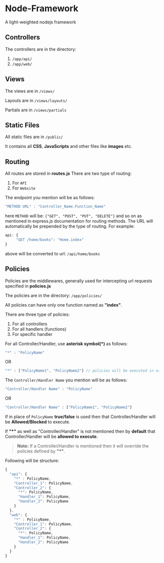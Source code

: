 # Node-Framework

A light-weighted nodejs framework

## Controllers

The controllers are in the directory:

1. `/app/api/`
2. `/app/web/`

## Views

The views are in `/views/`

Layouts are in `/views/layouts/`

Partials are in `/views/partials`

## Static Files

All static files are in `/public/`

It contains all **CSS**, **JavaScripts** and other files like **images** etc.


## Routing

All routes are stored in **routes.js**
There are two type of routing:

1. For `API`
2. For `Website`

The endpoint you mention will be as follows:
```javascript
"METHOD URL" : "Controller_Name.Function_Name"
```
here `METHOD` will be: `{"GET", "POST", "PUT", "DELETE"}` and so on as mentioned in express.js documentation for routing methods.
The URL will automatically be prepended by the type of routing. For example:
```javascript
api: {
     "GET /home/books": "Home.index"
}
```
above will be converted to url: `/api/home/books`

## Policies

Policies are the middlewares, generally used for intercepting url requests specified in **policies.js**

The policies are in the directory: `/app/policies/`

All policies can have only one function named as **"index"**.

There are three type of policies:

1. For all controllers
2. For all handlers (functions)
3. For specific handler

For all Controller/Handler, use **asterisk symbol(*)** as follows:
```javascript
"*" : "PolicyName"
```
OR
```javascript
"*" : ["PolicyName1", "PolicyName2"] // policies will be executed in order
```
The `Controller/Handler Name` you mention will be as follows:
```javascript
"Controller/Handler Name" : "PolicyName"
```
OR
```javascript
"Controller/Handler Name" : ["PolicyName1", "PolicyName2"]
```
If in place of `PolicyName` **true/false** is used then that Controller/Handler will be **Allowed/Blocked** to execute.

If **"*"** as well as "Controller/Handler" is not mentioned then by **default** that Controller/Handler will be **allowed to execute**.

> **Note:** If a Controller/Handler is mentioned then it will override the policies defined by **"*"**.

Following will be structure:
```javascript
{
  "api": {
    "*" : PolicyName,
    "Controller_1": PolicyName,
    "Controller_2": {
      "*": PolicyName,
      "Handler_1": PolicyName,
      "Handler_2": PolicyName
    }
  },
  "web": {
    "*" : PolicyName,
    "Controller_1": PolicyName,
    "Controller_2": {
      "*": PolicyName,
      "Handler_1": PolicyName,
      "Handler_2": PolicyName
    }
  }
}
```
